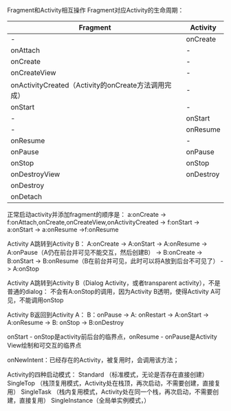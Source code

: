 Fragment和Activity相互操作
Fragment对应Activity的生命周期：

|Fragment|Activity|
|-|-|
|-|onCreate|
|onAttach|-|
|onCreate|-|
|onCreateView|-|
|onActivityCreated（Activity的onCreate方法调用完成）|-|
|onStart |-|
|-|onStart|
|-|onResume|
|onResume|-|
|onPause|onPause|
|onStop	|onStop	|
|onDestroyView|onDestroy|
|onDestroy||
|onDetach||

正常启动activity并添加fragment的顺序是：
a:onCreate -> f:onAttach,onCreate,onCreateView,onActivityCreated  -> f:onStart  -> a:onStart -> a:onResume ->f:onResume

Activity A跳转到Activity B：
A:onCreate  ->  A:onStart  -> A:onResume  -> A:onPause（A仍在前台并可见不能交互，然后创建B） -> B:onCreate  -> B:onStart -> B:onResume（B在前台并可见，此时可以将A放到后台不可见了） -> A:onStop

Activity A跳转到Activity B（Dialog Activity，或者transparent activity），不是普通的dialog：
不会有A:onStop的调用，因为Activity B透明，使得Activity A可见，不能调用onStop

Activity B返回到Activity A：
B：onPause -> A: onRestart -> A:onStart -> A:onResume -> B: onStop -> B:onDestroy

onStart - onStop是activity前后台的临界点，onResume - onPause是Activity View绘制和可交互的临界点

onNewIntent：已经存在的Activity，被复用时，会调用该方法；

Activity的四种启动模式：
Standard （标准模式，无论是否存在直接创建）
SingleTop （栈顶复用模式，Activity处在栈顶，再次启动，不需要创建，直接复用）
SingleTask （栈内复用模式，Activity处在同一个栈，再次启动，不需要创建，直接复用）
SingleInstance（全局单实例模式，）